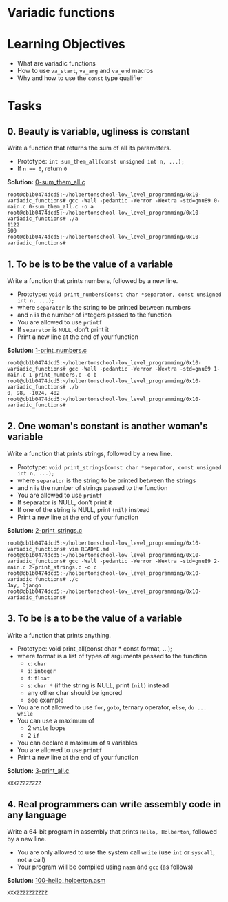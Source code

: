 # Variadic functions

# Learning Objectives

* What are variadic functions
* How to use `va_start`, `va_arg` and `va_end` macros
* Why and how to use the `const` type qualifier

# Tasks

## 0. Beauty is variable, ugliness is constant

Write a function that returns the sum of all its parameters.

* Prototype: `int sum_them_all(const unsigned int n, ...);`
* If `n == 0`, return `0`

**Solution:** [0-sum_them_all.c](https://github.com/Ouyei/holbertonschool-low_level_programming/blob/main/0x10-variadic_functions/0-sum_them_all.c)

```
root@cb1b0474dcd5:~/holbertonschool-low_level_programming/0x10-variadic_functions# gcc -Wall -pedantic -Werror -Wextra -std=gnu89 0-main.c 0-sum_them_all.c -o a
root@cb1b0474dcd5:~/holbertonschool-low_level_programming/0x10-variadic_functions# ./a
1122
500
root@cb1b0474dcd5:~/holbertonschool-low_level_programming/0x10-variadic_functions#

```

## 1. To be is to be the value of a variable

Write a function that prints numbers, followed by a new line.

* Prototype: `void print_numbers(const char *separator, const unsigned int n, ...);`
* where `separator` is the string to be printed between numbers
* and `n` is the number of integers passed to the function
* You are allowed to use `printf`
* If `separator` is `NULL`, don’t print it
* Print a new line at the end of your function

**Solution:** [1-print_numbers.c](https://github.com/Ouyei/holbertonschool-low_level_programming/blob/main/0x10-variadic_functions/1-print_numbers.c)

```
root@cb1b0474dcd5:~/holbertonschool-low_level_programming/0x10-variadic_functions# gcc -Wall -pedantic -Werror -Wextra -std=gnu89 1-main.c 1-print_numbers.c -o b
root@cb1b0474dcd5:~/holbertonschool-low_level_programming/0x10-variadic_functions# ./b
0, 98, -1024, 402
root@cb1b0474dcd5:~/holbertonschool-low_level_programming/0x10-variadic_functions# 
```

## 2. One woman's constant is another woman's variable

Write a function that prints strings, followed by a new line.

* Prototype: `void print_strings(const char *separator, const unsigned int n, ...);`
* where `separator` is the string to be printed between the strings
* and `n` is the number of strings passed to the function
* You are allowed to use `printf`
* If separator is NULL, don’t print it
* If one of the string is NULL, print `(nil)` instead
* Print a new line at the end of your function

**Solution:** [2-print_strings.c](https://github.com/Ouyei/holbertonschool-low_level_programming/blob/main/0x10-variadic_functions/2-print_strings.c)

```
root@cb1b0474dcd5:~/holbertonschool-low_level_programming/0x10-variadic_functions# vim README.md
root@cb1b0474dcd5:~/holbertonschool-low_level_programming/0x10-variadic_functions# gcc -Wall -pedantic -Werror -Wextra -std=gnu89 2-main.c 2-print_strings.c -o c
root@cb1b0474dcd5:~/holbertonschool-low_level_programming/0x10-variadic_functions# ./c
Jay, Django
root@cb1b0474dcd5:~/holbertonschool-low_level_programming/0x10-variadic_functions#

```

## 3. To be is a to be the value of a variable

Write a function that prints anything.

* Prototype: void print_all(const char * const format, ...);
* where format is a list of types of arguments passed to the function
    * `c`: `char`
    * `i`: `integer`
    * `f`: `float`
    * `s`: `char *` (if the string is NULL, print `(nil)` instead
    * any other char should be ignored
    * see example
* You are not allowed to use `for`, `goto`, ternary operator, `else`, `do ... while`
* You can use a maximum of
    * 2 `while` loops
    * 2 `if`
* You can declare a maximum of `9` variables
* You are allowed to use `printf`
* Print a new line at the end of your function

**Solution:** [3-print_all.c](ZZZZZXXXXX)

```
XXXZZZZZZZZ
```

## 4. Real programmers can write assembly code in any language

Write a 64-bit program in assembly that prints `Hello, Holberton`, followed by a new line.

* You are only allowed to use the system call `write` (use `int` or `syscall`, not a call)
* Your program will be compiled using `nasm` and `gcc` (as follows)

**Solution:** [100-hello_holberton.asm](XXXXXXXX)

```
XXXZZZZZZZZZZ
```
